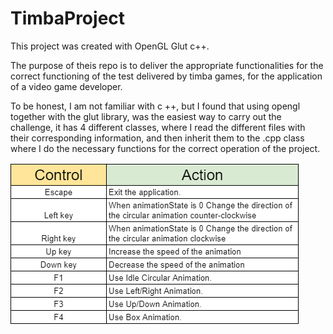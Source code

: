 # TimbaProject

This project was created with OpenGL Glut c++.

The purpose of theis repo is to deliver the appropriate functionalities 
for the correct functioning of the test delivered by timba games, 
for the application of a video game developer.

To be honest, I am not familiar with c ++, but I found that using opengl together with the glut library, 
was the easiest way to carry out the challenge, it has 4 different classes, where I read the different 
files with their corresponding information, and then inherit them to the .cpp class where I do the necessary 
functions for the correct operation of the project.


![Cheat Sheet](Cheatsheet.PNG)
